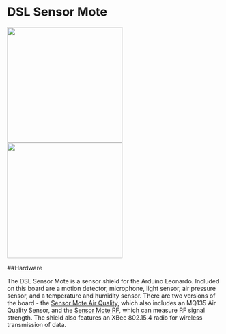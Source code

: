 DSL Sensor Mote
===============

<img src="https://raw.github.com/kippkitts/kippkitts.github.io/master/Images/Sensor%20Mote%20Air%20Quality.png" width="270px" height="270px"/> <img src="https://raw.github.com/kippkitts/kippkitts.github.io/master/Images/Sensor%20Mote%20RF.png" width="270px" height="270px"/>

##Hardware

The DSL Sensor Mote is a sensor shield for the Arduino Leonardo.  Included on this board are a motion detector, microphone, light sensor, air pressure sensor, and a temperature and humidity sensor.  There are two versions of the board - the [Sensor Mote Air Quality](http://kippkitts.gostorego.com/sensor-mote-aq.html), which also includes an MQ135 Air Quality Sensor, and the [Sensor Mote RF](http://kippkitts.gostorego.com/sensor-mote-rf.html), which can measure RF signal strength.  The shield also features an XBee 802.15.4 radio for wireless transmission of data. 
